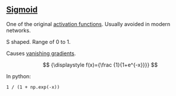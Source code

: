 ## [Sigmoid](#sigmoid)

One of the original [activation functions](#activation-function). Usually avoided in modern networks.

S shaped. Range of 0 to 1.

Causes [vanishing gradients](#vanishing-gradient).

$$
{\displaystyle f(x)={\frac {1}{1+e^{-x}}}}
$$

In python:

```
1 / (1 + np.exp(-x))
```